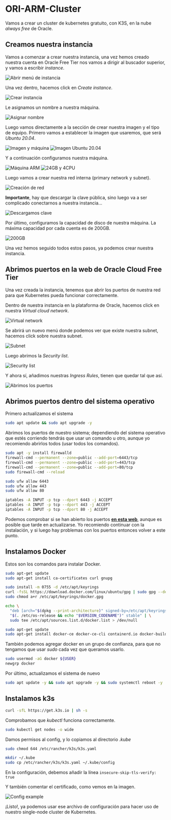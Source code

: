 # ORI-ARM-Cluster

Vamos a crear un cluster de kubernetes gratuito, con K3S, en la nube _always free_ de Oracle.

## Creamos nuestra instancia

Vamos a comenzar a crear nuestra instancia, una vez hemos creado nuestra cuenta en Oracle Free Tier nos vamos a dirigir al buscador superior, y vamos a escribir _instance_.

![Abrir menú de instancia](/Img/AbrirMen%C3%BAInstancia.png)

Una vez dentro, hacemos click en _Create instance_.

![Crear instancia](/Img/empezamosCreacion.png)

Le asignamos un nombre a nuestra máquina.

![Asignar nombre](/Img/asignarNombre.png)

Luego vamos directamente a la sección de crear nuestra imagen y el tipo de equipo. Primero vamos a establecer la imagen que usaremos, que será _Ubuntu 20.04_.

![Imagen y máquina](/Img/imageAndShape.png)
![Imagen Ubuntu 20.04](/Img/ImagenUbuntu20.04.png)

Y a continuación configuramos nuestra máquina.

![Máquina ARM](/Img/seleccionamosM%C3%A1quinaARM.png)
![24GB y 4CPU](/Img/24gby4cpu.png)

Luego vamos a crear nuestra red interna (primary network y subnet).

![Creación de red](/Img/creamosLaRed.png)

**Importante**, hay que descargar la clave pública, sino luego va a ser complicado conectarnos a nuestra instancia...

![Descargamos clave](/Img/descargamosClaveSSH.png)

Por último, configuramos la capacidad de disco de nuestra máquina. La máxima capacidad por cada cuenta es de 200GB.

![200GB](/Img/200GB.png)

Una vez hemos seguido todos estos pasos, ya podemos crear nuestra instancia.

## Abrimos puertos en la web de Oracle Cloud Free Tier

Una vez creada la instancia, tenemos que abrir los puertos de nuestra red para que Kubernetes pueda funcionar correctamente.

Dentro de nuestra instancia en la plataforma de Oracle, hacemos click en nuestra _Virtual cloud network_.

![Virtual network](/Img/abrirPuertos1.png)

Se abrirá un nuevo menú donde podemos ver que existe nuestra subnet, hacemos click sobre nuestra subnet.

![Subnet](/Img/abrirPuertos2.png)

Luego abrimos la _Security list_.

![Security list](/Img/abrirPuertos3.png)

Y ahora sí, añadimos nuestras _Ingress Rules_, tienen que quedar tal que así.

![Abrimos los puertos](/Img/abrirPuertos4.png)

## Abrimos puertos dentro del sistema operativo

Primero actualizamos el sistema

```bash
sudo apt update && sudo apt upgrade -y
```

Abrimos los puertos de nuestro sistema; dependiendo del sistema operativo que estés corriendo tendrás que usar un comando u otro, aunque yo recomiendo abrirlos todos (usar todos los comandos).

```bash
sudo apt -y install firewalld
firewall-cmd --permanent --zone=public --add-port=6443/tcp
firewall-cmd --permanent --zone=public --add-port=443/tcp
firewall-cmd --permanent --zone=public --add-port=80/tcp
sudo firewall-cmd --reload
```

```bash
sudo ufw allow 6443
sudo ufw allow 443
sudo ufw allow 80
```

```bash
iptables -A INPUT -p tcp --dport 6443 -j ACCEPT
iptables -A INPUT -p tcp --dport 443 -j ACCEPT
iptables -A INPUT -p tcp --dport 80 -j ACCEPT
```

Podemos comprobar si se han abierto los puertos **[en esta web](https://www.yougetsignal.com/tools/open-ports/)**, aunque es posible que tarde en actualizarse. Yo recomiendo continuar con la instalación, y si luego hay problemas con los puertos entonces volver a este punto.

## Instalamos Docker

Estos son los comandos para instalar Docker.

```bash
sudo apt-get update
sudo apt-get install ca-certificates curl gnupg
```

```bash
sudo install -m 0755 -d /etc/apt/keyrings
curl -fsSL https://download.docker.com/linux/ubuntu/gpg | sudo gpg --dearmor -o /etc/apt/keyrings/docker.gpg
sudo chmod a+r /etc/apt/keyrings/docker.gpg
```

```bash
echo \
  "deb [arch="$(dpkg --print-architecture)" signed-by=/etc/apt/keyrings/docker.gpg] https://download.docker.com/linux/ubuntu \
  "$(. /etc/os-release && echo "$VERSION_CODENAME")" stable" | \
  sudo tee /etc/apt/sources.list.d/docker.list > /dev/null
```

```bash
sudo apt-get update
sudo apt-get install docker-ce docker-ce-cli containerd.io docker-buildx-plugin docker-compose-plugin
```

También podemos agregar docker en un grupo de confianza, para que no tengamos que usar _sudo_ cada vez que queramos usarlo.

```bash
sudo usermod -aG docker ${USER}
newgrp docker
```

Por último, actualizamos el sistema de nuevo

```bash
sudo apt update -y && sudo apt upgrade -y && sudo systemctl reboot -y
```

## Instalamos k3s

```bash
curl -sfL https://get.k3s.io | sh -s
```

Comprobamos que _kubectl_ funciona correctamente.

```bash
sudo kubectl get nodes -o wide
```

Damos permisos al config, y lo copiamos al directorio _.kube_

```bash
sudo chmod 644 /etc/rancher/k3s/k3s.yaml

mkdir ~/.kube
sudo cp /etc/rancher/k3s/k3s.yaml ~/.kube/config
```

En la configuración, debemos añadir la línea `insecure-skip-tls-verify: true`

Y también comentar el certificado, como vemos en la imagen.

![Config example](Img/exampleConfig.png)

¡Listo!, ya podemos usar ese archivo de configuración para hacer uso de nuestro single-node cluster de Kubernetes.
